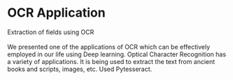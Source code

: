 # OCR Application
Extraction of fields using OCR
<br>
<br>
We presented one of the applications of OCR which can be effectively employed in our life using  Deep learning. Optical Character Recognition has a variety of applications. It is being used to extract the text from ancient books and scripts, images, etc. Used Pytesseract.

